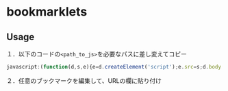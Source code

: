 # bookmarklets

## Usage

１．以下のコードの`<path_to_js>`を必要なパスに差し変えてコピー

```javascript
javascript:(function(d,s,e){e=d.createElement('script');e.src=s;d.body.appendChild(e);})(document,'//github.com/soyalumno/bookmarklets/<path_to_js>');
```

２．任意のブックマークを編集して、URLの欄に貼り付け
